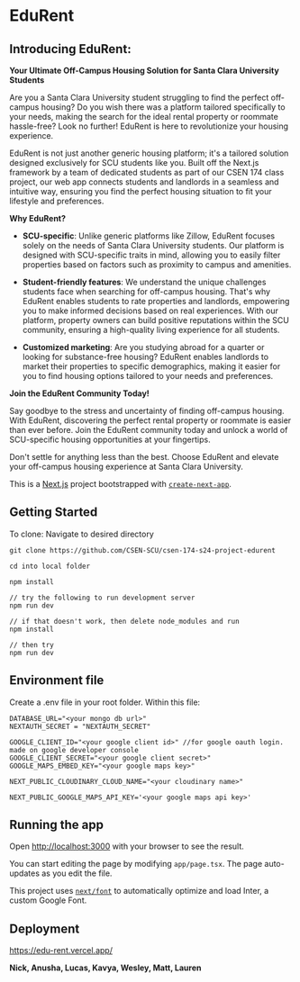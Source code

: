 # EduRent

## Introducing EduRent: 
**Your Ultimate Off-Campus Housing Solution for Santa Clara University Students**

Are you a Santa Clara University student struggling to find the perfect off-campus housing? Do you wish there was a platform tailored specifically to your needs, making the search for the ideal rental property or roommate hassle-free? Look no further! EduRent is here to revolutionize your housing experience.

EduRent is not just another generic housing platform; it's a tailored solution designed exclusively for SCU students like you. Built off the Next.js framework by a team of dedicated students as part of our CSEN 174 class project, our web app connects students and landlords in a seamless and intuitive way, ensuring you find the perfect housing situation to fit your lifestyle and preferences.

**Why EduRent?**

- **SCU-specific**: Unlike generic platforms like Zillow, EduRent focuses solely on the needs of Santa Clara University students. Our platform is designed with SCU-specific traits in mind, allowing you to easily filter properties based on factors such as proximity to campus and amenities.

- **Student-friendly features**: We understand the unique challenges students face when searching for off-campus housing. That's why EduRent enables students to rate properties and landlords, empowering you to make informed decisions based on real experiences. With our platform, property owners can build positive reputations within the SCU community, ensuring a high-quality living experience for all students.

- **Customized marketing**: Are you studying abroad for a quarter or looking for substance-free housing? EduRent enables landlords to market their properties to specific demographics, making it easier for you to find housing options tailored to your needs and preferences.

**Join the EduRent Community Today!**

Say goodbye to the stress and uncertainty of finding off-campus housing. With EduRent, discovering the perfect rental property or roommate is easier than ever before. Join the EduRent community today and unlock a world of SCU-specific housing opportunities at your fingertips.

Don't settle for anything less than the best. Choose EduRent and elevate your off-campus housing experience at Santa Clara University.

This is a [Next.js](https://nextjs.org/) project bootstrapped with [`create-next-app`](https://github.com/vercel/next.js/tree/canary/packages/create-next-app).

## Getting Started

To clone:
Navigate to desired directory
```
git clone https://github.com/CSEN-SCU/csen-174-s24-project-edurent

cd into local folder

npm install 

// try the following to run development server
npm run dev

// if that doesn't work, then delete node_modules and run
npm install

// then try
npm run dev

```

## Environment file
Create a .env file in your root folder. Within this file:
```
DATABASE_URL="<your mongo db url>"
NEXTAUTH_SECRET = "NEXTAUTH_SECRET"

GOOGLE_CLIENT_ID="<your google client id>" //for google oauth login. made on google developer console
GOOGLE_CLIENT_SECRET="<your google client secret>"
GOOGLE_MAPS_EMBED_KEY="<your google maps key>"

NEXT_PUBLIC_CLOUDINARY_CLOUD_NAME="<your cloudinary name>"

NEXT_PUBLIC_GOOGLE_MAPS_API_KEY='<your google maps api key>'
```
## Running the app
Open [http://localhost:3000](http://localhost:3000) with your browser to see the result.

You can start editing the page by modifying `app/page.tsx`. The page auto-updates as you edit the file.

This project uses [`next/font`](https://nextjs.org/docs/basic-features/font-optimization) to automatically optimize and load Inter, a custom Google Font.

## Deployment

https://edu-rent.vercel.app/

**Nick, Anusha, Lucas, Kavya, Wesley, Matt, Lauren**
